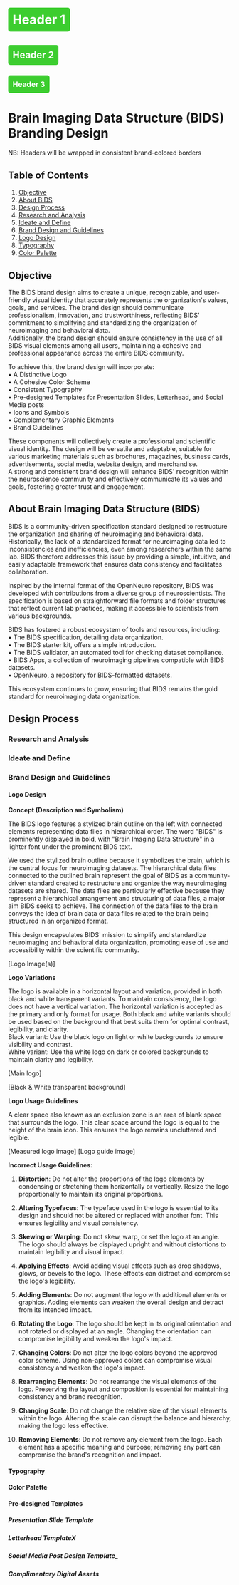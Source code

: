 <html>
<head>
<style>
.header-box {
    background-color: #3ccd2f; /* Box color */
    color: white; /* Text color inside the box */
    padding: 10px;
    border-radius: 5px;
    display: inline-block;
    width: auto;
}
</style>
</head>
<body>

# <div class="header-box">Header 1</div>

## <div class="header-box">Header 2</div>

### <div class="header-box">Header 3</div>

# Brain Imaging Data Structure (BIDS) Branding Design
NB: Headers will be wrapped in consistent brand-colored borders

## Table of Contents
1. [Objective](#Objective)
2. [About BIDS](#about-brain-imaging-data-structure-bids)
3. [Design Process](#design-process)
4. [Research and Analysis](#research-and-analysis)
5. [Ideate and Define](#ideate-define)
6. [Brand Design and Guidelines](#brand-design-and-guidelines)
7. [Logo Design](#logo-design)
8. [Typography](#typography)
9. [Color Palette](#color-palette)

## Objective
The BIDS brand design aims to create a unique, recognizable, and user-friendly visual identity that accurately represents the organization's values, goals, and services. The brand design should communicate professionalism, innovation, and trustworthiness, reflecting BIDS' commitment to simplifying and standardizing the organization of neuroimaging and behavioral data.<br>
Additionally, the brand design should ensure consistency in the use of all BIDS visual elements among all users, maintaining a cohesive and professional appearance across the entire BIDS community.

To achieve this, the brand design will incorporate:<br>
•	A Distinctive Logo<br>
•	A Cohesive Color Scheme<br>
•	Consistent Typography<br>
•	Pre-designed Templates for Presentation Slides, Letterhead, and Social Media posts <br>
•	Icons and Symbols<br>
•	Complementary Graphic Elements<br>
•	Brand Guidelines<br>

These components will collectively create a professional and scientific visual identity. The design will be versatile and adaptable, suitable for various marketing materials such as brochures, magazines, business cards, advertisements, social media, website design, and merchandise.<br>
A strong and consistent brand design will enhance BIDS' recognition within the neuroscience community and effectively communicate its values and goals, fostering greater trust and engagement.

## About Brain Imaging Data Structure (BIDS)
BIDS is a community-driven specification standard designed to restructure the organization and sharing of neuroimaging and behavioral data. Historically, the lack of a standardized format for neuroimaging data led to inconsistencies and inefficiencies, even among researchers within the same lab. BIDS therefore addresses this issue by providing a simple, intuitive, and easily adaptable framework that ensures data consistency and facilitates collaboration.

Inspired by the internal format of the OpenNeuro repository, BIDS was developed with contributions from a diverse group of neuroscientists. The specification is based on straightforward file formats and folder structures that reflect current lab practices, making it accessible to scientists from various backgrounds.

BIDS has fostered a robust ecosystem of tools and resources, including: <br>
•	The BIDS specification, detailing data organization.<br>
•	The BIDS starter kit, offers a simple introduction.<br>
•	The BIDS validator, an automated tool for checking dataset compliance.<br>
•	BIDS Apps, a collection of neuroimaging pipelines compatible with BIDS datasets.<br>
•	OpenNeuro, a repository for BIDS-formatted datasets.

This ecosystem continues to grow, ensuring that BIDS remains the gold standard for neuroimaging data organization.

## Design Process

### Research and Analysis

### Ideate and Define

### Brand Design and Guidelines

#### Logo Design
**Concept (Description and Symbolism)**

The BIDS logo features a stylized brain outline on the left with connected elements representing data files in hierarchical order. The word "BIDS" is prominently displayed in bold, with "Brain Imaging Data Structure" in a lighter font under the prominent BIDS text.

We used the stylized brain outline because it symbolizes the brain, which is the central focus for neuroimaging datasets. The hierarchical data files connected to the outlined brain represent the goal of BIDS as a community-driven standard created to restructure and organize the way neuroimaging datasets are shared. The data files are particularly effective because they represent a hierarchical arrangement and structuring of data files, a major aim BIDS seeks to achieve. The connection of the data files to the brain conveys the idea of brain data or data files related to the brain being structured in an organized format.

This design encapsulates BIDS' mission to simplify and standardize neuroimaging and behavioral data organization, promoting ease of use and accessibility within the scientific community.

[Logo Image(s)]

**Logo Variations**

The logo is available in a horizontal layout and variation, provided in both black and white transparent variants. To maintain consistency, the logo does not have a vertical variation. The horizontal variation is accepted as the primary and only format for usage. Both black and white variants should be used based on the background that best suits them for optimal contrast, legibility, and clarity. <br>
Black variant: Use the black logo on light or white backgrounds to ensure visibility and contrast. <br>
White variant: Use the white logo on dark or colored backgrounds to maintain clarity and legibility.

[Main logo]

[Black & White transparent background]

**Logo Usage Guidelines**

A clear space also known as an exclusion zone is an area of blank space that surrounds the logo. This clear space around the logo is equal to the height of the brain icon. This ensures the logo remains uncluttered and legible.

[Measured logo image] [Logo guide image]

**Incorrect Usage Guidelines:**

1. **Distortion**: Do not alter the proportions of the logo elements by condensing or stretching them horizontally or vertically. Resize the logo proportionally to maintain its original proportions.

2. **Altering Typefaces**: The typeface used in the logo is essential to its design and should not be altered or replaced with another font. This ensures legibility and visual consistency.

3. **Skewing or Warping**: Do not skew, warp, or set the logo at an angle. The logo should always be displayed upright and without distortions to maintain legibility and visual impact.

4. **Applying Effects**: Avoid adding visual effects such as drop shadows, glows, or bevels to the logo. These effects can distract and compromise the logo's legibility.

5. **Adding Elements**: Do not augment the logo with additional elements or graphics. Adding elements can weaken the overall design and detract from its intended impact.

6. **Rotating the Logo**: The logo should be kept in its original orientation and not rotated or displayed at an angle. Changing the orientation can compromise legibility and weaken the logo's impact.

7. **Changing Colors**: Do not alter the logo colors beyond the approved color scheme. Using non-approved colors can compromise visual consistency and weaken the logo's impact.

8. **Rearranging Elements**: Do not rearrange the visual elements of the logo. Preserving the layout and composition is essential for maintaining consistency and brand recognition.

9. **Changing Scale**: Do not change the relative size of the visual elements within the logo. Altering the scale can disrupt the balance and hierarchy, making the logo less effective.

10. **Removing Elements**: Do not remove any element from the logo. Each element has a specific meaning and purpose; removing any part can compromise the brand's recognition and impact.

#### Typography

#### Color Palette

#### Pre-designed Templates
##### Presentation Slide Template

##### Letterhead TemplateX

##### Social Media Post Design Template_

##### Complimentary Digital Assets



</body>
</html>

